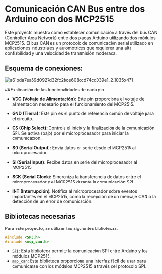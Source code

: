 # Comunicación CAN Bus entre dos Arduino con dos MCP2515

Este proyecto muestra cómo establecer comunicación a través del bus CAN (Controller Area Network) entre dos placas Arduino utilizando dos módulos MCP2515. El bus CAN es un protocolo de comunicación serial utilizado en aplicaciones industriales y automotrices que requieren una alta confiabilidad y una velocidad de transmisión moderada.

## Esquema de conexiones:
![a61bda7ea69d0927d32fc2bce608ccd74cd039e1_2_1035x471](https://github.com/guti10x/Arduino-Uno-CAN-Bus-Communication-with-MCP2515-Module/assets/82153822/95fdf590-1b63-4889-aad1-077641809985)

##Explicación de las funcionalidades de cada pin

- **VCC (Voltaje de Alimentación):** Este pin proporciona el voltaje de alimentación necesario para el funcionamiento del MCP2515.

- **GND (Tierra):** Este pin es el punto de referencia común de voltaje para el circuito.

- **CS (Chip Select):** Controla el inicio y la finalización de la comunicación SPI. Se activa (bajo) por el microprocesador para iniciar la comunicación.

- **SO (Serial Output):** Envia datos en serie desde el MCP2515 al microprocesador.

- **SI (Serial Input):** Recibe datos en serie del microprocesador al MCP2515.

- **SCK (Serial Clock):** Sincroniza la transferencia de datos entre el microprocesador y el MCP2515 durante la comunicación SPI.

- **INT (Interrupción):** Notifica al microprocesador sobre eventos importantes en el MCP2515, como la recepción de un mensaje CAN o la detección de un error de comunicación.

## Bibliotecas necesarias
Para este proyecto, se utilizan las siguientes bibliotecas:
```cpp
#include <SPI.h>
#include <mcp_can.h>
```
- [`SPI`](https://github.com/PaulStoffregen/SPI): Esta biblioteca permite la comunicación SPI entre Arduino y los módulos MCP2515.
- [`mcp_can`](https://github.com/coryjfowler/MCP_CAN_lib): Esta biblioteca proporciona una interfaz fácil de usar para comunicarse con los módulos MCP2515 a través del protocolo SPI.
